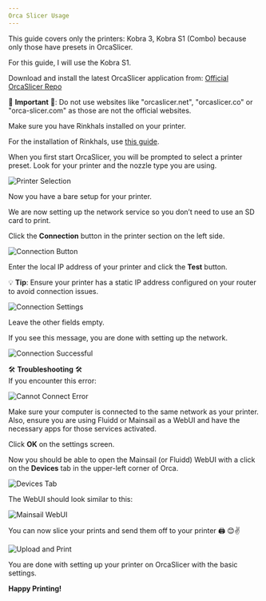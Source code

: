 ```yaml
---
Orca Slicer Usage
---
```


This guide covers only the printers: Kobra 3, Kobra S1 (Combo) because only those have presets in OrcaSlicer. 

For this guide, I will use the Kobra S1.

Download and install the latest OrcaSlicer application from: [Official OrcaSlicer Repo](https://github.com/SoftFever/OrcaSlicer/releases)

🚨 **Important** 🚨: Do not use websites like "orcaslicer.net", "orcaslicer.co" or "orca-slicer.com" as those are not the official websites.

Make sure you have Rinkhals installed on your printer. 

For the installation of Rinkhals, use [this guide](../Rinkhals/installation-and-firmware-updates.md).

When you first start OrcaSlicer, you will be prompted to select a printer preset. Look for your printer and the nozzle type you are using.

![Printer Selection](../Rinkhals/docs/assets/orca-guide/assets/orca-guide/Printer-Selection.png)

Now you have a bare setup for your printer. 

We are now setting up the network service so you don’t need to use an SD card to print.

Click the **Connection** button in the printer section on the left side.

![Connection Button](../Rinkhals/docs/assets/orca-guide/Connection.png)

Enter the local IP address of your printer and click the **Test** button.

💡 **Tip**: Ensure your printer has a static IP address configured on your router to avoid connection issues.

![Connection Settings](../Rinkhals/docs/assets/orca-guide/Connection-Settings-Orca.png)

Leave the other fields empty.

If you see this message, you are done with setting up the network.

![Connection Successful](../Rinkhals/docs/assets/orca-guide/Connection-OK-Orca.png)

🛠️ **Troubleshooting** 🛠️  
If you encounter this error:

![Cannot Connect Error](../Rinkhals/docs/assets/orca-guide/Cannot-Connect-Port80-Orca.png)

Make sure your computer is connected to the same network as your printer. 
Also, ensure you are using Fluidd or Mainsail as a WebUI and have the necessary apps for those services activated.

Click **OK** on the settings screen.

Now you should be able to open the Mainsail (or Fluidd) WebUI with a click on the **Devices** tab in the upper-left corner of Orca.

![Devices Tab](../Rinkhals/docs/assets/orca-guide/Device-Tab-Orca.png)

The WebUI should look similar to this:

![Mainsail WebUI](../Rinkhals/docs/assets/orca-guide/Orca-Mainsail-WebUI.png)

You can now slice your prints and send them off to your printer 🖨️ 😊✌️

![Upload and Print](../Rinkhals/docs/assets/orca-guide/Orca-Upload-and-Print.png)

You are done with setting up your printer on OrcaSlicer with the basic settings.

**Happy Printing!**
